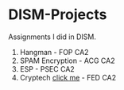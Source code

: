 # DISM-Projects
Assignments I did in DISM.

1. Hangman - FOP CA2
2. SPAM Encryption - ACG CA2
3. ESP - PSEC CA2
4. Cryptech [click me](https://cryptech.neocities.org) - FED CA2
